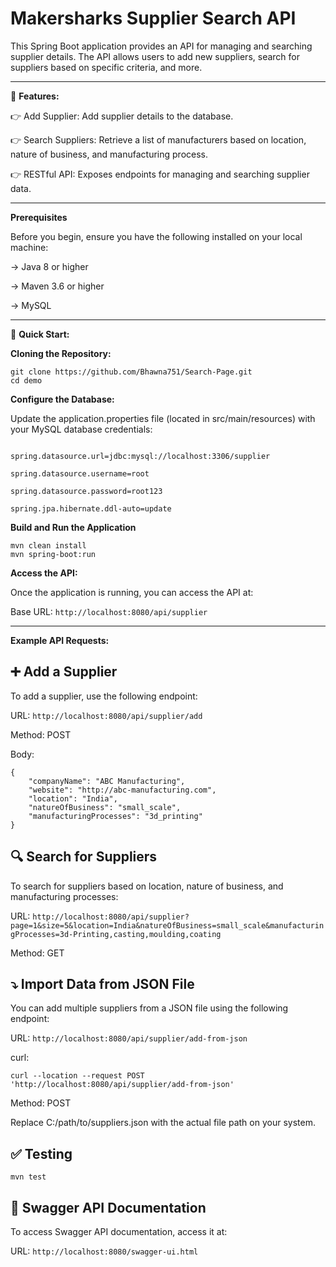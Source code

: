 # Makersharks Supplier Search API

This Spring Boot application provides an API for managing and searching supplier details. The API allows users to add new suppliers, search for suppliers based on specific criteria, and more.

-----

🔋 **Features:**

👉 Add Supplier: Add supplier details to the database.

👉 Search Suppliers: Retrieve a list of manufacturers based on location, nature of business, and manufacturing process.

👉 RESTful API: Exposes endpoints for managing and searching supplier data.

-----

**Prerequisites**

Before you begin, ensure you have the following installed on your local machine:

-> Java 8 or higher

-> Maven 3.6 or higher

-> MySQL 

-----

🤸 **Quick Start:**

**Cloning the Repository:**
```
git clone https://github.com/Bhawna751/Search-Page.git
cd demo
```
**Configure the Database:**

Update the application.properties file (located in src/main/resources) with your MySQL database credentials:

```

spring.datasource.url=jdbc:mysql://localhost:3306/supplier

spring.datasource.username=root

spring.datasource.password=root123

spring.jpa.hibernate.ddl-auto=update

```
**Build and Run the Application**
```
mvn clean install
mvn spring-boot:run
```
**Access the API:**

Once the application is running, you can access the API at:

Base URL: `http://localhost:8080/api/supplier`

-----
**Example API Requests:**

➕ Add a Supplier
----
To add a supplier, use the following endpoint:

URL: `http://localhost:8080/api/supplier/add`

Method: POST

Body:
```
{
    "companyName": "ABC Manufacturing",
    "website": "http://abc-manufacturing.com",
    "location": "India",
    "natureOfBusiness": "small_scale",
    "manufacturingProcesses": "3d_printing"
}
```
🔍 Search for Suppliers
----

To search for suppliers based on location, nature of business, and manufacturing processes:

URL: `http://localhost:8080/api/supplier?page=1&size=5&location=India&natureOfBusiness=small_scale&manufacturingProcesses=3d-Printing,casting,moulding,coating`

Method: GET

⤵️ Import Data from JSON File
----

You can add multiple suppliers from a JSON file using the following endpoint:

URL: `http://localhost:8080/api/supplier/add-from-json`

curl:
```
curl --location --request POST 'http://localhost:8080/api/supplier/add-from-json'
```
Method: POST

Replace C:/path/to/suppliers.json with the actual file path on your system.

✅ Testing
----
```
mvn test
```
📜 Swagger API Documentation
----
To access Swagger API documentation, access it at:

URL: `http://localhost:8080/swagger-ui.html`





